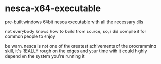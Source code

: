 # nesca-x64-executable
pre-built windows 64bit nesca executable with all the necessary dlls

not everybody knows how to build from source, so, i did compile it for common people to enjoy

be warn, nesca is not one of the greatest achivements of the programming skill, it's REALLY rough on the edges and your time with it could highly depend on the system you're running it 
